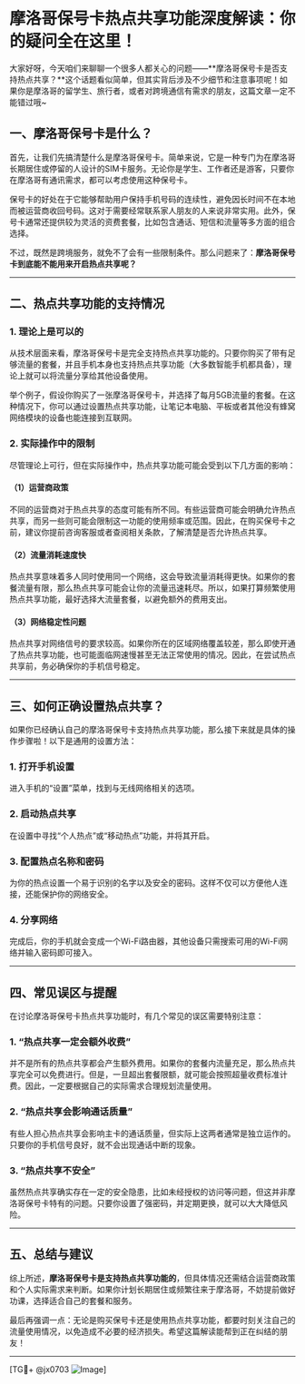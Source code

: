 # 摩洛哥保号卡热点共享功能深度解读：你的疑问全在这里！

大家好呀，今天咱们来聊聊一个很多人都关心的问题——**摩洛哥保号卡是否支持热点共享？**这个话题看似简单，但其实背后涉及不少细节和注意事项呢！如果你是摩洛哥的留学生、旅行者，或者对跨境通信有需求的朋友，这篇文章一定不能错过哦~

## 一、摩洛哥保号卡是什么？

首先，让我们先搞清楚什么是摩洛哥保号卡。简单来说，它是一种专门为在摩洛哥长期居住或停留的人设计的SIM卡服务。无论你是学生、工作者还是游客，只要你在摩洛哥有通讯需求，都可以考虑使用这种保号卡。

保号卡的好处在于它能够帮助用户保持手机号码的连续性，避免因长时间不在本地而被运营商收回号码。这对于需要经常联系家人朋友的人来说非常实用。此外，保号卡通常还提供较为灵活的资费套餐，比如包含通话、短信和流量等多方面的组合选择。

不过，既然是跨境服务，就免不了会有一些限制条件。那么问题来了：**摩洛哥保号卡到底能不能用来开启热点共享呢？**

---

## 二、热点共享功能的支持情况

### 1. 理论上是可以的
从技术层面来看，摩洛哥保号卡是完全支持热点共享功能的。只要你购买了带有足够流量的套餐，并且手机本身也支持热点共享功能（大多数智能手机都具备），理论上就可以将流量分享给其他设备使用。

举个例子，假设你购买了一张摩洛哥保号卡，并选择了每月5GB流量的套餐。在这种情况下，你可以通过设置热点共享功能，让笔记本电脑、平板或者其他没有蜂窝网络模块的设备也能连接到互联网。

### 2. 实际操作中的限制
尽管理论上可行，但在实际操作中，热点共享功能可能会受到以下几方面的影响：

#### （1）运营商政策
不同的运营商对于热点共享的态度可能有所不同。有些运营商可能会明确允许热点共享，而另一些则可能会限制这一功能的使用频率或范围。因此，在购买保号卡之前，建议你提前咨询客服或者查阅相关条款，了解清楚是否允许热点共享。

#### （2）流量消耗速度快
热点共享意味着多人同时使用同一个网络，这会导致流量消耗得更快。如果你的套餐流量有限，那么热点共享可能会让你的流量迅速耗尽。所以，如果打算频繁使用热点共享功能，最好选择大流量套餐，以避免额外的费用支出。

#### （3）网络稳定性问题
热点共享对网络信号的要求较高。如果你所在的区域网络覆盖较差，那么即使开通了热点共享功能，也可能面临网速慢甚至无法正常使用的情况。因此，在尝试热点共享前，务必确保你的手机信号稳定。

---

## 三、如何正确设置热点共享？

如果你已经确认自己的摩洛哥保号卡支持热点共享功能，那么接下来就是具体的操作步骤啦！以下是通用的设置方法：

### 1. 打开手机设置
进入手机的“设置”菜单，找到与无线网络相关的选项。

### 2. 启动热点共享
在设置中寻找“个人热点”或“移动热点”功能，并将其开启。

### 3. 配置热点名称和密码
为你的热点设置一个易于识别的名字以及安全的密码。这样不仅可以方便他人连接，还能保护你的网络安全。

### 4. 分享网络
完成后，你的手机就会变成一个Wi-Fi路由器，其他设备只需搜索可用的Wi-Fi网络并输入密码即可接入。

---

## 四、常见误区与提醒

在讨论摩洛哥保号卡热点共享功能时，有几个常见的误区需要特别注意：

### 1. “热点共享一定会额外收费”
并不是所有的热点共享都会产生额外费用。如果你的套餐内流量充足，那么热点共享完全可以免费进行。但是，一旦超出套餐限额，就可能会按照超量收费标准计费。因此，一定要根据自己的实际需求合理规划流量使用。

### 2. “热点共享会影响通话质量”
有些人担心热点共享会影响主卡的通话质量，但实际上这两者通常是独立运作的。只要你的手机信号良好，就不会出现通话中断的现象。

### 3. “热点共享不安全”
虽然热点共享确实存在一定的安全隐患，比如未经授权的访问等问题，但这并非摩洛哥保号卡特有的问题。只要你设置了强密码，并定期更换，就可以大大降低风险。

---

## 五、总结与建议

综上所述，**摩洛哥保号卡是支持热点共享功能的**，但具体情况还需结合运营商政策和个人实际需求来判断。如果你计划长期居住或频繁往来于摩洛哥，不妨提前做好功课，选择适合自己的套餐和服务。

最后再强调一点：无论是购买保号卡还是使用热点共享功能，都要时刻关注自己的流量使用情况，以免造成不必要的经济损失。希望这篇解读能帮到正在纠结的朋友！

---

[TG💪+ @jx0703 ![Image](https://github.com/user-attachments/assets/dbca1d08-cadb-493c-b0ec-ad6f7a83f270)]